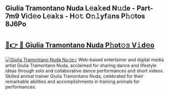 ## Giulia Tramontano Nuda L𝚎a𝚔ed N𝚞𝚍e - Part-7m9 Vi𝚍𝚎o L𝚎a𝚔s - H𝚘𝚝 O𝚗𝚕yf𝚊ns P𝚑𝚘tos 8J6Po

# <h2><a href="http://kf5z7lf.oniu.top/?m=Giulia+Tramontano+Nuda">🔗👉 🔴 Giulia Tramontano Nuda P𝚑ot𝚘𝚜 V𝚒d𝚎o</a></h2>

[![Giulia Tramontano Nuda Nu𝚍e𝚜](https://i.imgur.com/0qMVB7G.gif)](http://kf5z7lf.oniu.top/?m=Giulia+Tramontano+Nuda)
Web-based entertainer and digital media artist Giulia Tramontano Nuda, acclaimed for sharing dance and lifestyle ideas through solo and collaborative dance performances and short videos. Skilled animal trainer Giulia Tramontano Nuda, celebrated for their remarkable abilities and accomplishments in training animals for performances.  
